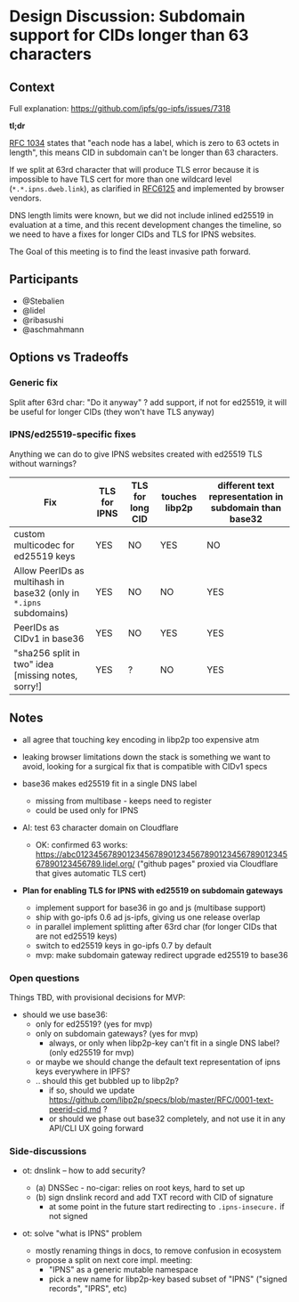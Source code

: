 # Design Discussion: Subdomain support for CIDs longer than 63 characters

## Context

Full explanation: https://github.com/ipfs/go-ipfs/issues/7318

**tl;dr**  

[RFC 1034](https://tools.ietf.org/html/rfc1034#page-7) states that "each node has a label, 
which is zero to 63 octets in length", this means CID in subdomain can't be longer than 63 characters.

If we split at 63rd character that will produce TLS error because it is impossible 
to have TLS cert for more than one wildcard level (`*.*.ipns.dweb.link`), as clarified in [RFC6125](https://tools.ietf.org/html/rfc6125#page-27)
and implemented by browser vendors.

DNS length limits were known, but we did not include inlined ed25519 in evaluation at a time, and this recent development changes the timeline, so we need to have a fixes for longer CIDs and TLS for IPNS websites.

The Goal of this meeting is to find the least invasive path forward.


## Participants

- @Stebalien
- @lidel
- @ribasushi
- @aschmahmann



## Options vs Tradeoffs

### Generic fix

Split after 63rd char: "Do it anyway" ?
add support, if not for ed25519, it will be useful for longer CIDs (they won't have TLS anyway) 


### IPNS/ed25519-specific fixes

Anything we can do to give IPNS websites created with ed25519 TLS without warnings?

| Fix    | TLS for IPNS | TLS for long CID  | touches libp2p | different text representation in subdomain than base32 |
| --- | --- | --- | --- | --- |
| custom multicodec for ed25519 keys | YES | NO | YES | NO |
| Allow PeerIDs as multihash in base32 (only in `*.ipns` subdomains) | YES | NO | NO | YES |
| PeerIDs as CIDv1 in base36 | YES | NO | YES | YES |
| "sha256 split in two" idea [missing notes, sorry!] | YES | ? | NO | YES |

## Notes

- all agree that touching key encoding in libp2p too expensive atm
- leaking browser limitations down the stack is something we want to avoid, looking for a surgical fix that is compatible with CIDv1 specs

- base36 makes ed25519 fit in a single DNS label
  - missing from multibase - keeps need to register 
  - could be used only for IPNS
- AI: test 63 character domain on Cloudflare
    - OK: confirmed 63 works: https://abc012345678901234567890123456789012345678901234567890123456789.lidel.org/ 
      ("github pages" proxied via Cloudflare that gives automatic TLS cert)
- **Plan for enabling TLS for IPNS with ed25519 on subdomain gateways**
    - implement support for base36 in go and js (multibase support)
    - ship with go-ipfs 0.6 ad js-ipfs, giving us one release overlap
    -  in parallel implement splitting after 63rd char (for longer CIDs that are not ed25519 keys)    
    - switch to ed25519 keys in go-ipfs 0.7 by default
    - mvp: make subdomain gateway redirect upgrade ed25519 to base36


### Open questions

Things TBD, with provisional decisions for MVP:

- should we use base36:
  - only for ed25519? (yes for mvp)
  - only on subdomain gateways? (yes for mvp)
    - always, or only when libp2p-key can't fit in a single DNS label? (only ed25519 for mvp)
  - or maybe we should change the default text representation of ipns keys everywhere in IPFS?
  - .. should this get bubbled up to libp2p? 
    - if so, should we update https://github.com/libp2p/specs/blob/master/RFC/0001-text-peerid-cid.md ?
    - or should we phase out base32 completely, and not use it in any API/CLI UX going forward
    
### Side-discussions    
    
-  ot: dnslink – how to add security?
    -  (a) DNSSec - no-cigar: relies on root keys, hard to set up
    -  (b) sign dnslink record and add TXT record with CID of signature
        -  at some point in the future start redirecting to `.ipns-insecure.` if not signed
        
-  ot: solve "what is IPNS" problem
   - mostly renaming things in docs, to remove confusion in ecosystem
   - propose a split on next core impl. meeting:  
     - "IPNS" as a generic mutable namespace
     - pick a new name for libp2p-key based subset of "IPNS" ("signed records", "IPRS", etc)
     
